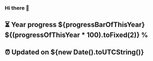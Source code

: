 ### Hi there 👋
⏳ Year progress ${progressBarOfThisYear} ${(progressOfThisYear * 100).toFixed(2)} %
---
⏰ Updated on ${new Date().toUTCString()}
---
